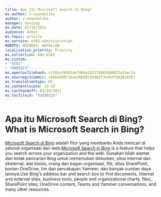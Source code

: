 ```yaml
---
title: Apa itu Microsoft Search di Bing?
ms.author: v-smandalika
author: v-smandalika
manager: dansimp
ms.date: 03/19/2021
audience: Admin
ms.topic: article
ms.service: o365-administration
ROBOTS: NOINDEX, NOFOLLOW
localization_priority: Priority
ms.collection: Adm_O365
ms.custom:
- "9291"
- "9005423"
ms.openlocfilehash: cc502ef60814e798de2d2376983b86032afbec1a
ms.sourcegitcommit: c08bed4071baa3bb5879496df3ed44fb828c8367
ms.translationtype: MT
ms.contentlocale: id-ID
ms.lasthandoff: 03/19/2021
ms.locfileid: "51036533"
---
```

# <a name="what-is-microsoft-search-in-bing"></a><span data-ttu-id="17996-102">Apa itu Microsoft Search di Bing?</span><span class="sxs-lookup"><span data-stu-id="17996-102">What is Microsoft Search in Bing?</span></span>

<span data-ttu-id="17996-103">[Microsoft Search di Bing](https://docs.microsoft.com/deployoffice/microsoft-search-bing#what-is-microsoft-search-in-bing) adalah fitur yang membantu Anda mencari di seluruh organisasi dan web.</span><span class="sxs-lookup"><span data-stu-id="17996-103">[Microsoft Search in Bing](https://docs.microsoft.com/deployoffice/microsoft-search-bing#what-is-microsoft-search-in-bing) is a feature that helps you search across your organization and the web.</span></span> <span data-ttu-id="17996-104">Gunakan bilah alamat dan kotak pencarian Bing untuk menemukan dokumen, situs internal dan eksternal, alat bisnis, orang dan bagan organisasi, file, situs SharePoint, konten OneDrive, tim dan percakapan Yammer, dan banyak sumber daya lainnya.</span><span class="sxs-lookup"><span data-stu-id="17996-104">Use Bing's address bar and search box to find documents, internal and external sites, business tools, people and organizational charts, files, SharePoint sites, OneDrive content, Teams and Yammer conversations, and many other resources.</span></span>